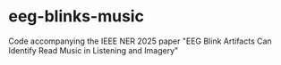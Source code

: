 # eeg-blinks-music
Code accompanying the IEEE NER 2025 paper "EEG Blink Artifacts Can Identify Read Music in Listening and Imagery"
